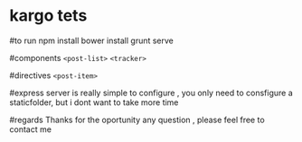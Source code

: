 # kargo tets

#to run
npm install
bower install
grunt serve

#components
`<post-list>`
`<tracker>`

#directives
`<post-item>`

#express server
is really simple to configure , you only need to consfigure a staticfolder, but i dont  want to take more time


#regards
Thanks for the oportunity
any question , please feel free to contact me


